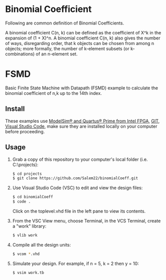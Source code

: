 # Binomial Coefficient

Following are common definition of Binomial Coefficients.

A binomial coefficient C(n, k) can be defined as the coefficient of X^k in the expansion of (1 + X)^n.
A binomial coefficient C(n, k) also gives the number of ways, disregarding order, that k objects can be chosen from among n objects; more formally, the number of k-element subsets (or k-combinations) of an n-element set.


# FSMD
Basic Finite State Machine with Datapath (FSMD) example to calculate the binomial coefficient of n,k up to the 14th index.

## Install

These examples use [ModelSim&reg; and Quartus&reg; Prime from Intel FPGA](http://fpgasoftware.intel.com/?edition=lite), [GIT](https://git-scm.com/download/win), [Visual Studio Code](https://code.visualstudio.com/download), make sure they are installed locally on your computer before proceeding.

## Usage

1. Grab a copy of this repository to your computer's local folder (i.e. C:\projects):

    ```sh
    $ cd projects
    $ git clone https://github.com/Salem22/binomialCoeff.git
    ```
2. Use Visual Studio Code (VSC) to edit and view the design files:

    ```sh
    $ cd binomialCoeff
    $ code .
    ```
    Click on the toplevel.vhd file in the left pane to view its contents.
    
3. From the VSC View menu, choose Terminal, in the VCS Terminal, create a "work" library:

    ```sh
    $ vlib work
    ```
    
4. Compile all the design units:

    ```sh
    $ vcom *.vhd
    ```
    
5. Simulate your design. For example, if n = 5, k = 2 then y = 10:

    ```sh
    $ vsim work.tb
    ```
